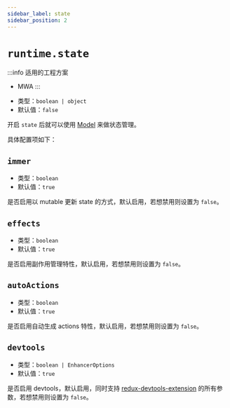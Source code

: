 ```yaml
---
sidebar_label: state
sidebar_position: 2
---
```


# `runtime.state`

:::info 适用的工程方案
* MWA
:::

- 类型：`boolean | object`
- 默认值：`false`

开启 `state` 后就可以使用 [Model](/docs/guides/features/runtime/model/model-introduction) 来做状态管理。


具体配置项如下：

## `immer`

- 类型：`boolean`
- 默认值：`true`

是否启用以 mutable 更新 state 的方式，默认启用，若想禁用则设置为 `false`。

## `effects`

- 类型：`boolean`
- 默认值：`true`

是否启用副作用管理特性，默认启用，若想禁用则设置为 `false`。

## `autoActions`

- 类型：`boolean`
- 默认值：`true`

是否启用自动生成 actions 特性，默认启用，若想禁用则设置为 `false`。


## `devtools`

- 类型：`boolean | EnhancerOptions`
- 默认值：`true`

是否启用 devtools，默认启用，同时支持 [redux-devtools-extension](https://github.com/zalmoxisus/redux-devtools-extension/blob/master/docs/API/Arguments.md) 的所有参数，若想禁用则设置为 `false`。
